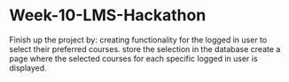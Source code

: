 # Week-10-LMS-Hackathon
Finish up the project by:  creating functionality for the logged in user to select their preferred courses. store the selection in the database create a page where the selected courses for each specific logged in user is displayed.
